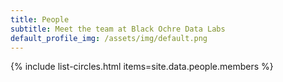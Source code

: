 ```yaml
---
title: People
subtitle: Meet the team at Black Ochre Data Labs
default_profile_img: /assets/img/default.png
---
```

<html>
<style>

 .grid { 
  display: grid;
  grid-template-columns: auto auto auto;
  grid-template-rows: auto auto auto;
  grid-gap: 20px;
  align-items: left;
  }

</style>

<main class="grid">
{% include list-circles.html items=site.data.people.members %}
</main>
</html>
